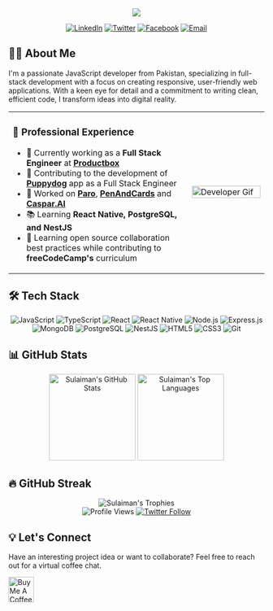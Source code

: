 <div align="center">
  <img src="https://readme-typing-svg.herokuapp.com/?lines=Hello,+I'm+Sulaiman!;Full+Stack+Engineer;JavaScript+Developer&center=true&width=380&height=50">
</div>

<p align="center">
  <a href="https://linkedin.com/in/sulaiman-shinwari"><img src="https://img.shields.io/badge/LinkedIn-0077B5?style=for-the-badge&logo=linkedin&logoColor=white" alt="LinkedIn"></a>
  <a href="https://twitter.com/sulaimanks5"><img src="https://img.shields.io/badge/Twitter-1DA1F2?style=for-the-badge&logo=twitter&logoColor=white" alt="Twitter"></a>
  <a href="https://fb.com/sulaiman-shinwari"><img src="https://img.shields.io/badge/Facebook-1877F2?style=for-the-badge&logo=facebook&logoColor=white" alt="Facebook"></a>
  <a href="mailto:sulaimanshinwari830@gmail.com"><img src="https://img.shields.io/badge/Email-D14836?style=for-the-badge&logo=gmail&logoColor=white" alt="Email"></a>
</p>

## 👨‍💻 About Me

I'm a passionate JavaScript developer from Pakistan, specializing in full-stack development with a focus on creating responsive, user-friendly web applications. With a keen eye for detail and a commitment to writing clean, efficient code, I transform ideas into digital reality.

<table>
<tr>
  <td width="70%">
    
### 🚀 Professional Experience
    
- 🔭 Currently working as a **Full Stack Engineer** at **[Productbox](https://productbox.dev/)**
- 🌱 Contributing to the development of **[Puppydog](https://app.puppydog.io/)** app as a Full Stack Engineer
- 💼 Worked on **[Paro](https://useparo.com/)**, **[PenAndCards](https://www.penandcards.com/)** and **[Caspar.AI](https://caspar.ai/)**
- 📚 Learning **React Native, PostgreSQL, and NestJS**
- 🌟 Learning open source collaboration best practices while contributing to **freeCodeCamp's** curriculum
  </td>
  <td width="30%">
    <img src="https://raw.githubusercontent.com/TheDudeThatCode/TheDudeThatCode/master/Assets/Developer.gif" alt="Developer Gif" width="100%">
  </td>
</tr>
</table>

## 🛠️ Tech Stack

<p align="center">
  <img src="https://img.shields.io/badge/JavaScript-F7DF1E?style=for-the-badge&logo=javascript&logoColor=black" alt="JavaScript" />
  <img src="https://img.shields.io/badge/TypeScript-007ACC?style=for-the-badge&logo=typescript&logoColor=white" alt="TypeScript" />
  <img src="https://img.shields.io/badge/React-20232A?style=for-the-badge&logo=react&logoColor=61DAFB" alt="React" />
  <img src="https://img.shields.io/badge/React_Native-20232A?style=for-the-badge&logo=react&logoColor=61DAFB" alt="React Native" />
  <img src="https://img.shields.io/badge/Node.js-339933?style=for-the-badge&logo=nodedotjs&logoColor=white" alt="Node.js" />
  <img src="https://img.shields.io/badge/Express.js-000000?style=for-the-badge&logo=express&logoColor=white" alt="Express.js" />
  <img src="https://img.shields.io/badge/MongoDB-4EA94B?style=for-the-badge&logo=mongodb&logoColor=white" alt="MongoDB" />
  <img src="https://img.shields.io/badge/PostgreSQL-316192?style=for-the-badge&logo=postgresql&logoColor=white" alt="PostgreSQL" />
  <img src="https://img.shields.io/badge/NestJS-E0234E?style=for-the-badge&logo=nestjs&logoColor=white" alt="NestJS" />
  <img src="https://img.shields.io/badge/HTML5-E34F26?style=for-the-badge&logo=html5&logoColor=white" alt="HTML5" />
  <img src="https://img.shields.io/badge/CSS3-1572B6?style=for-the-badge&logo=css3&logoColor=white" alt="CSS3" />
  <img src="https://img.shields.io/badge/Git-F05032?style=for-the-badge&logo=git&logoColor=white" alt="Git" />
</p>

## 📊 GitHub Stats

<div align="center">
  <img src="https://github-readme-stats.vercel.app/api?username=sulaiman-dev&show_icons=true&theme=tokyonight&hide_border=true" alt="Sulaiman's GitHub Stats" height="170" />
  <img src="https://github-readme-stats.vercel.app/api/top-langs/?username=sulaiman-dev&layout=compact&theme=tokyonight&hide_border=true" alt="Sulaiman's Top Languages" height="170" />
</div>

## 🔥 GitHub Streak

<div align="center">
  <img src="https://github-profile-trophy.vercel.app/?username=sulaiman-dev&theme=tokyonight&no-frame=true&row=1&column=7" alt="Sulaiman's Trophies" />
</div>

<div align="center">
  <img src="https://komarev.com/ghpvc/?username=sulaiman-dev&color=blueviolet&style=for-the-badge" alt="Profile Views" />
  <a href="https://twitter.com/sulaimanks5">
    <img src="https://img.shields.io/twitter/follow/sulaimanks5?logo=twitter&style=for-the-badge" alt="Twitter Follow" />
  </a>
</div>

## 💡 Let's Connect

Have an interesting project idea or want to collaborate? Feel free to reach out for a virtual coffee chat.

<a href="https://www.buymeacoffee.com/sulaimandev" target="_blank">
  <img src="https://cdn.buymeacoffee.com/buttons/v2/default-yellow.png" alt="Buy Me A Coffee" height="50">
</a>

